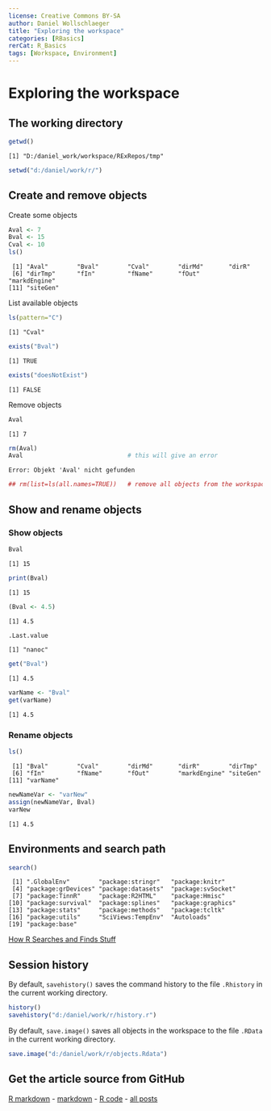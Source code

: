 ```yaml
---
license: Creative Commons BY-SA
author: Daniel Wollschlaeger
title: "Exploring the workspace"
categories: [RBasics]
rerCat: R_Basics
tags: [Workspace, Environment]
---
```


Exploring the workspace
=========================

The working directory
-------------------------


```r
getwd()
```

```
[1] "D:/daniel_work/workspace/RExRepos/tmp"
```



```r
setwd("d:/daniel/work/r/")
```


Create and remove objects
-------------------------

Create some objects


```r
Aval <- 7
Bval <- 15
Cval <- 10
ls()
```

```
 [1] "Aval"        "Bval"        "Cval"        "dirMd"       "dirR"       
 [6] "dirTmp"      "fIn"         "fName"       "fOut"        "markdEngine"
[11] "siteGen"    
```


List available objects


```r
ls(pattern="C")
```

```
[1] "Cval"
```

```r
exists("Bval")
```

```
[1] TRUE
```

```r
exists("doesNotExist")
```

```
[1] FALSE
```


Remove objects


```r
Aval
```

```
[1] 7
```

```r
rm(Aval)
Aval                             # this will give an error
```

```
Error: Objekt 'Aval' nicht gefunden
```

```r
## rm(list=ls(all.names=TRUE))   # remove all objects from the workspace
```


Show and rename objects
-------------------------

### Show objects


```r
Bval
```

```
[1] 15
```

```r
print(Bval)
```

```
[1] 15
```

```r
(Bval <- 4.5)
```

```
[1] 4.5
```

```r
.Last.value
```

```
[1] "nanoc"
```



```r
get("Bval")
```

```
[1] 4.5
```

```r
varName <- "Bval"
get(varName)
```

```
[1] 4.5
```


### Rename objects


```r
ls()
```

```
 [1] "Bval"        "Cval"        "dirMd"       "dirR"        "dirTmp"     
 [6] "fIn"         "fName"       "fOut"        "markdEngine" "siteGen"    
[11] "varName"    
```

```r
newNameVar <- "varNew"
assign(newNameVar, Bval)
varNew
```

```
[1] 4.5
```


Environments and search path
-------------------------


```r
search()
```

```
 [1] ".GlobalEnv"        "package:stringr"   "package:knitr"    
 [4] "package:grDevices" "package:datasets"  "package:svSocket" 
 [7] "package:TinnR"     "package:R2HTML"    "package:Hmisc"    
[10] "package:survival"  "package:splines"   "package:graphics" 
[13] "package:stats"     "package:methods"   "package:tcltk"    
[16] "package:utils"     "SciViews:TempEnv"  "Autoloads"        
[19] "package:base"     
```


[How R Searches and Finds Stuff](http://obeautifulcode.com/R/How-R-Searches-And-Finds-Stuff/)

Session history
-------------------------

By default, `savehistory()` saves the command history to the file `.Rhistory` in the current working directory.


```r
history()
savehistory("d:/daniel/work/r/history.r")
```


By default, `save.image()` saves all objects in the workspace to the file `.RData` in the current working directory.


```r
save.image("d:/daniel/work/r/objects.Rdata")
```


Get the article source from GitHub
----------------------------------------------

[R markdown](https://github.com/dwoll/RExRepos/raw/master/Rmd/workspace.Rmd) - [markdown](https://github.com/dwoll/RExRepos/raw/master/md/workspace.md) - [R code](https://github.com/dwoll/RExRepos/raw/master/R/workspace.R) - [all posts](https://github.com/dwoll/RExRepos/)

